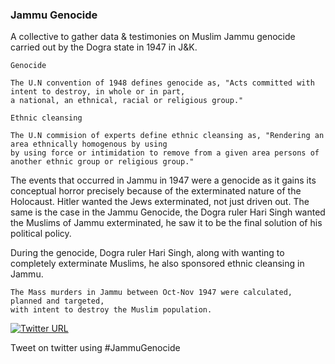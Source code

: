 ### Jammu Genocide

<!--

**JammuGenocide/JammuGenocide** is a ✨ _special_ ✨ repository because its `README.md` (this file) appears on your GitHub profile.

-->

A collective to gather data & testimonies on Muslim Jammu genocide carried out by the Dogra state in 1947 in J&K.

`Genocide`

    The U.N convention of 1948 defines genocide as, "Acts committed with intent to destroy, in whole or in part, 
    a national, an ethnical, racial or religious group."

  
`Ethnic cleansing`

    The U.N commision of experts define ethnic cleansing as, "Rendering an area ethnically homogenous by using
    by using force or intimidation to remove from a given area persons of another ethnic group or religious group."
    
 
The events that occurred in Jammu in 1947 were a genocide as it gains its conceptual horror precisely because of the exterminated nature
of the Holocaust. Hitler wanted the Jews exterminated, not just driven out. The same is the case in the Jammu Genocide, the Dogra ruler 
Hari Singh wanted the Muslims of Jammu exterminated, he saw it to be the final solution of his political policy.

During the genocide, Dogra ruler Hari Singh, along with wanting to completely exterminate Muslims, he also sponsored ethnic cleansing
in Jammu.

    The Mass murders in Jammu between Oct-Nov 1947 were calculated, planned and targeted, 
    with intent to destroy the Muslim population.
   

[![Twitter URL](https://img.shields.io/twitter/url/https/twitter.com/bukotsunikki.svg?style=social&label=Follow%20%40JammuGenocide)](https://twitter.com/JammuGenocide)

Tweet on twitter using #JammuGenocide
